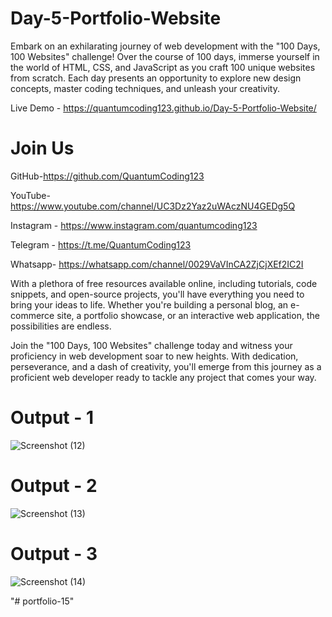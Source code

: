 # Day-5-Portfolio-Website

Embark on an exhilarating journey of web development with the "100 Days, 100 Websites" challenge! Over the course of 100 days, immerse yourself in the world of HTML, CSS, and JavaScript as you craft 100 unique websites from scratch. Each day presents an opportunity to explore new design concepts, master coding techniques, and unleash your creativity.

Live Demo - https://quantumcoding123.github.io/Day-5-Portfolio-Website/

# Join Us

GitHub-https://github.com/QuantumCoding123

YouTube-https://www.youtube.com/channel/UC3Dz2Yaz2uWAczNU4GEDg5Q

Instagram - https://www.instagram.com/quantumcoding123

Telegram - https://t.me/QuantumCoding123

Whatsapp- https://whatsapp.com/channel/0029VaVInCA2ZjCjXEf2IC2I

With a plethora of free resources available online, including tutorials, code snippets, and open-source projects, you'll have everything you need to bring your ideas to life. Whether you're building a personal blog, an e-commerce site, a portfolio showcase, or an interactive web application, the possibilities are endless.

Join the "100 Days, 100 Websites" challenge today and witness your proficiency in web development soar to new heights. With dedication, perseverance, and a dash of creativity, you'll emerge from this journey as a proficient web developer ready to tackle any project that comes your way.

# Output - 1

![Screenshot (12)](https://github.com/QuantumCoding123/Day-5-Portfolio-Website/assets/166281221/5a862f4c-777a-43fe-92cd-73c5234a5c74)


# Output - 2

![Screenshot (13)](https://github.com/QuantumCoding123/Day-5-Portfolio-Website/assets/166281221/7e2755ab-0313-449c-8de1-0163c2089aa0)


# Output - 3

![Screenshot (14)](https://github.com/QuantumCoding123/Day-5-Portfolio-Website/assets/166281221/d89f4987-0adb-47ec-b9ce-63094014240b)




"# portfolio-15" 

